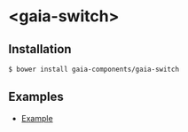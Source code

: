 # &lt;gaia-switch&gt;

## Installation

```bash
$ bower install gaia-components/gaia-switch
```

## Examples

- [Example](http://gaia-components.github.io/gaia-switch/examples/)